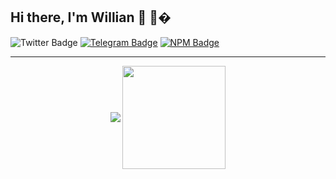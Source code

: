 ## Hi there, I'm Willian 👋 🚀�


![Twitter Badge](https://img.shields.io/badge/-@m0vibe-3370cc?style=flat&labelColor=3370cc&logo=twitter&logoColor=white&link=https://twitter.com/m0vibe)
[![Telegram Badge](https://img.shields.io/badge/-@movibe-3370cc?style=flat&logo=Telegram&logoColor=white&link=https://t.me/movibe)][telegram]
[![NPM Badge](https://img.shields.io/badge/-@movibe-3370cc?style=flat&logo=npm&logoColor=white&link=https://www.npmjs.com/~movibe)][npm]

-------

<p align="center">
  <img
      align="center"
      src="https://github-readme-stats.vercel.app/api/top-langs/?username=movibe&layout=compact"
    />
  <img
      align="center"
      height="165"
      src="https://github-readme-stats.vercel.app/api?username=movibe&count_private=true&show_icons=true&custom_title=Github%20Status&hide=issues"
    />
</p>

[telegram]: https://t.me/movibe
[twitter]: https://twitter.com/m0vibe
[instagram]: https://instagram.com/movibe
[npm]: https://www.npmjs.com/~movibe
